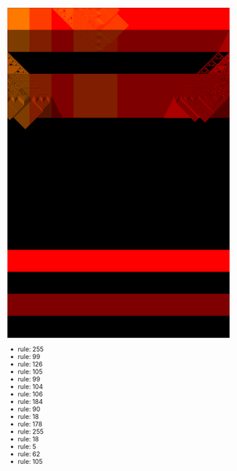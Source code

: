 ![photo](./output.png) 
 * rule: 255
* rule: 99
* rule: 126
* rule: 105
* rule: 99
* rule: 104
* rule: 106
* rule: 184
* rule: 90
* rule: 18
* rule: 178
* rule: 255
* rule: 18
* rule: 5
* rule: 62
* rule: 105
